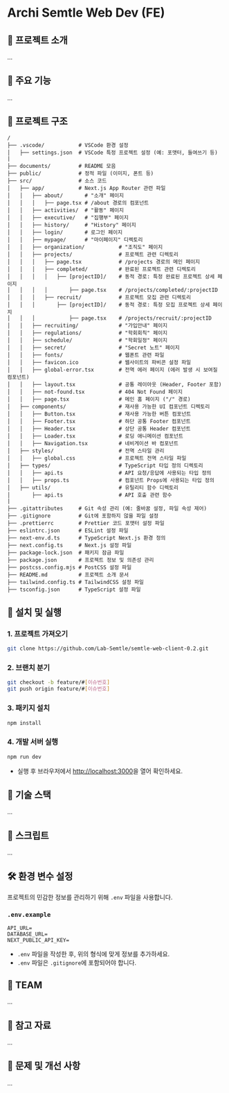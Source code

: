 # **Archi Semtle Web Dev** (FE)

## 📝 **프로젝트 소개**

...

## 🚀 **주요 기능**

...

## 📂 **프로젝트 구조**

```plaintext
/
├── .vscode/           # VSCode 환경 설정
│   ├── settings.json  # VSCode 특정 프로젝트 설정 (예: 포맷터, 들여쓰기 등)
|
├── documents/         # README 모음
├── public/            # 정적 파일 (이미지, 폰트 등)
├── src/               # 소스 코드
│   ├── app/           # Next.js App Router 관련 파일
│   │   ├── about/       # "소개" 페이지
│   │   │   ├── page.tsx # /about 경로의 컴포넌트
│   │   ├── activities/  # "활동" 페이지
│   │   ├── executive/   # "집행부" 페이지
│   │   ├── history/     # "History" 페이지
│   │   ├── login/       # 로그인 페이지
│   │   ├── mypage/      # "마이페이지" 디렉토리
│   │   ├── organization/           # "조직도" 페이지
│   │   ├── projects/               # 프로젝트 관련 디렉토리
│   │   │   ├── page.tsx            # /projects 경로의 메인 페이지
│   │   │   ├── completed/          # 완료된 프로젝트 관련 디렉토리
│   │   │   │   ├── [projectID]/    # 동적 경로: 특정 완료된 프로젝트 상세 페이지
│   │   │   │       ├── page.tsx    # /projects/completed/:projectID
│   │   │   ├── recruit/            # 프로젝트 모집 관련 디렉토리
│   │   │       ├── [projectID]/    # 동적 경로: 특정 모집 프로젝트 상세 페이지
│   │   │           ├── page.tsx    # /projects/recruit/:projectID
│   │   ├── recruiting/             # "가입안내" 페이지
│   │   ├── regulations/            # "학회회칙" 페이지
│   │   ├── schedule/               # "학회일정" 페이지
│   │   ├── secret/                 # "Secret 노트" 페이지
│   │   ├── fonts/                  # 웹폰트 관련 파일
│   │   ├── favicon.ico             # 웹사이트의 파비콘 설정 파일
│   │   ├── global-error.tsx        # 전역 에러 페이지 (에러 발생 시 보여질 컴포넌트)
│   │   ├── layout.tsx              # 공통 레이아웃 (Header, Footer 포함)
│   │   ├── not-found.tsx           # 404 Not Found 페이지
│   │   ├── page.tsx                # 메인 홈 페이지 ("/" 경로)
│   ├── components/                 # 재사용 가능한 UI 컴포넌트 디렉토리
│   │   ├── Button.tsx              # 재사용 가능한 버튼 컴포넌트
│   │   ├── Footer.tsx              # 하단 공통 Footer 컴포넌트
│   │   ├── Header.tsx              # 상단 공통 Header 컴포넌트
│   │   ├── Loader.tsx              # 로딩 애니메이션 컴포넌트
│   │   ├── Navigation.tsx          # 네비게이션 바 컴포넌트
│   ├── styles/                     # 전역 스타일 관리
│   │   ├── global.css              # 프로젝트 전역 스타일 파일
│   ├── types/                      # TypeScript 타입 정의 디렉토리
│   │   ├── api.ts                  # API 요청/응답에 사용되는 타입 정의
│   │   ├── props.ts                # 컴포넌트 Props에 사용되는 타입 정의
│   ├── utils/                      # 유틸리티 함수 디렉토리
│       ├── api.ts                  # API 호출 관련 함수
|
├── .gitattributes     # Git 속성 관리 (예: 줄바꿈 설정, 파일 속성 제어)
├── .gitignore         # Git에 포함하지 않을 파일 설정
├── .prettierrc        # Prettier 코드 포맷터 설정 파일
├── eslintrc.json      # ESLint 설정 파일
├── next-env.d.ts      # TypeScript Next.js 환경 정의
├── next.config.ts     # Next.js 설정 파일
├── package-lock.json  # 패키지 잠금 파일
├── package.json       # 프로젝트 정보 및 의존성 관리
├── postcss.config.mjs # PostCSS 설정 파일
├── README.md          # 프로젝트 소개 문서
├── tailwind.config.ts # TailwindCSS 설정 파일
├── tsconfig.json      # TypeScript 설정 파일
```

## 🔧 **설치 및 실행**

### 1. **프로젝트 가져오기**

```bash
git clone https://github.com/Lab-Semtle/semtle-web-client-0.2.git
```

### 2. **브랜치 분기**

```bash
git checkout -b feature/#[이슈번호]
git push origin feature/#[이슈번호]
```

### 3. **패키지 설치**

```bash
npm install
```

### 4. **개발 서버 실행**

```bash
npm run dev
```

- 실행 후 브라우저에서 [http://localhost:3000](http://localhost:3000)을 열어 확인하세요.

## 🌟 **기술 스택**

...

## 📜 **스크립트**

...

## 🛠️ **환경 변수 설정**

프로젝트의 민감한 정보를 관리하기 위해 `.env` 파일을 사용합니다.

### `.env.example`

```plaintext
API_URL=
DATABASE_URL=
NEXT_PUBLIC_API_KEY=
```

- `.env` 파일을 작성한 후, 위의 형식에 맞게 정보를 추가하세요.
- `.env` 파일은 `.gitignore`에 포함되어야 합니다.

## 🧑 **TEAM**

...

## 🔗 **참고 자료**

...

## 🐞 **문제 및 개선 사항**

...
